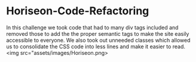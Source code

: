 # Horiseon-Code-Refactoring
In this challenge we took code that had to many div tags included and removed those to add the the proper semantic tags to make the site easily accessible to everyone. We also took out unneeded classes which allowed us to consolidate the CSS code into less lines and make it easier to read.
<img src="assets/images/Horiseon.png>
